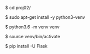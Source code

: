 $ cd proj02/

$ sudo apt-get install -y python3-venv

$ python3.6 -m venv venv

$ source venv/bin/activate

$ pip install -U Flask
